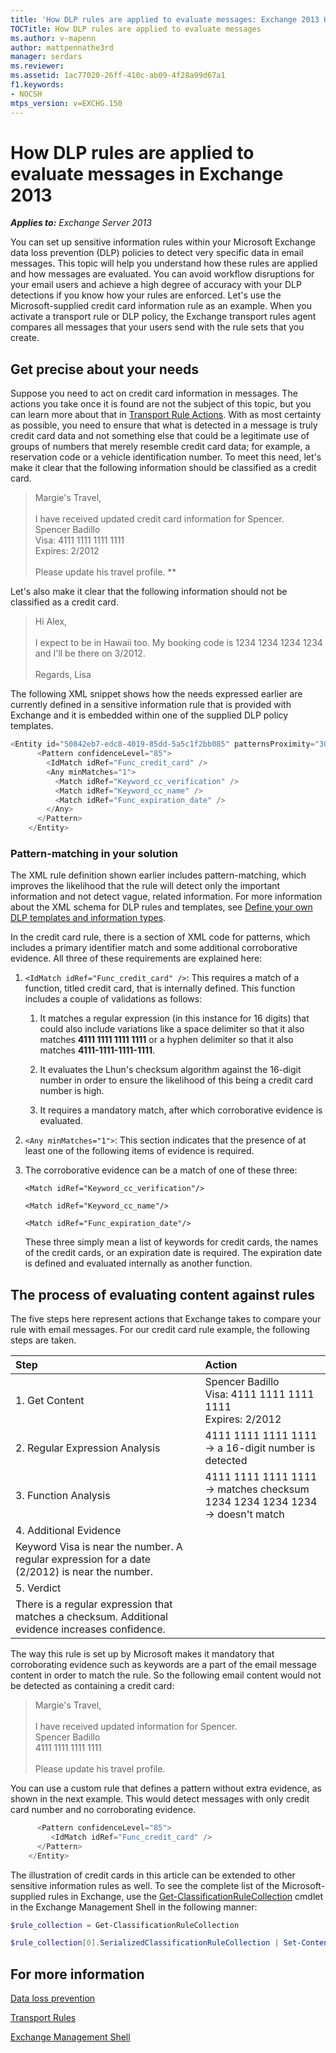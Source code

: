 ```yaml
---
title: 'How DLP rules are applied to evaluate messages: Exchange 2013 Help'
TOCTitle: How DLP rules are applied to evaluate messages
ms.author: v-mapenn
author: mattpennathe3rd
manager: serdars
ms.reviewer:
ms.assetid: 1ac77020-26ff-410c-ab09-4f28a99d67a1
f1.keywords:
- NOCSH
mtps_version: v=EXCHG.150
---
```


# How DLP rules are applied to evaluate messages in Exchange 2013

_**Applies to:** Exchange Server 2013_

You can set up sensitive information rules within your Microsoft Exchange data loss prevention (DLP) policies to detect very specific data in email messages. This topic will help you understand how these rules are applied and how messages are evaluated. You can avoid workflow disruptions for your email users and achieve a high degree of accuracy with your DLP detections if you know how your rules are enforced. Let's use the Microsoft-supplied credit card information rule as an example. When you activate a transport rule or DLP policy, the Exchange transport rules agent compares all messages that your users send with the rule sets that you create.

## Get precise about your needs

Suppose you need to act on credit card information in messages. The actions you take once it is found are not the subject of this topic, but you can learn more about that in [Transport Rule Actions](https://technet.microsoft.com/library/a5dfe768-fe26-4290-a801-84b3499f1bc4.aspx). With as most certainty as possible, you need to ensure that what is detected in a message is truly credit card data and not something else that could be a legitimate use of groups of numbers that merely resemble credit card data; for example, a reservation code or a vehicle identification number. To meet this need, let's make it clear that the following information should be classified as a credit card.

> Margie's Travel, <br/><br/> I have received updated credit card information for Spencer. <br/> Spencer Badillo <br/> Visa: 4111 1111 1111 1111 <br/> Expires: 2/2012 <br/><br/> Please update his travel profile. **

Let's also make it clear that the following information should not be classified as a credit card.

> Hi Alex, <br/><br/> I expect to be in Hawaii too. My booking code is 1234 1234 1234 1234 and I'll be there on 3/2012. <br/><br/> Regards, Lisa

The following XML snippet shows how the needs expressed earlier are currently defined in a sensitive information rule that is provided with Exchange and it is embedded within one of the supplied DLP policy templates.

```powershell
<Entity id="50842eb7-edc8-4019-85dd-5a5c1f2bb085" patternsProximity="300" recommendedConfidence="85">
      <Pattern confidenceLevel="85">
        <IdMatch idRef="Func_credit_card" />
        <Any minMatches="1">
          <Match idRef="Keyword_cc_verification" />
          <Match idRef="Keyword_cc_name" />
          <Match idRef="Func_expiration_date" />
        </Any>
      </Pattern>
    </Entity>
```

### Pattern-matching in your solution

The XML rule definition shown earlier includes pattern-matching, which improves the likelihood that the rule will detect only the important information and not detect vague, related information. For more information about the XML schema for DLP rules and templates, see [Define your own DLP templates and information types](define-your-own-dlp-templates-and-information-types-exchange-2013-help.md).

In the credit card rule, there is a section of XML code for patterns, which includes a primary identifier match and some additional corroborative evidence. All three of these requirements are explained here:

1. `<IdMatch idRef="Func_credit_card" />`: This requires a match of a function, titled credit card, that is internally defined. This function includes a couple of validations as follows:

   1. It matches a regular expression (in this instance for 16 digits) that could also include variations like a space delimiter so that it also matches **4111 1111 1111 1111** or a hyphen delimiter so that it also matches **4111-1111-1111-1111**.

   2. It evaluates the Lhun's checksum algorithm against the 16-digit number in order to ensure the likelihood of this being a credit card number is high.

   3. It requires a mandatory match, after which corroborative evidence is evaluated.

2. `<Any minMatches="1">`: This section indicates that the presence of at least one of the following items of evidence is required.

3. The corroborative evidence can be a match of one of these three:

   `<Match idRef="Keyword_cc_verification"/>`

   `<Match idRef="Keyword_cc_name"/>`

   `<Match idRef="Func_expiration_date"/>`

    These three simply mean a list of keywords for credit cards, the names of the credit cards, or an expiration date is required. The expiration date is defined and evaluated internally as another function.

## The process of evaluating content against rules

The five steps here represent actions that Exchange takes to compare your rule with email messages. For our credit card rule example, the following steps are taken.

|**Step**|**Action**|
|:-----|:-----|
|1. Get Content|Spencer Badillo  <br/> Visa: 4111 1111 1111 1111  <br/> Expires: 2/2012|
|2. Regular Expression Analysis|4111 1111 1111 1111 -\> a 16-digit number is detected|
|3. Function Analysis| 4111 1111 1111 1111 -\> matches checksum  <br/>  1234 1234 1234 1234 -\> doesn't match|
|4. Additional Evidence|
Keyword Visa is near the number. A regular expression for a date (2/2012) is near the number.|
|5. Verdict|
There is a regular expression that matches a checksum. Additional evidence increases confidence.|

The way this rule is set up by Microsoft makes it mandatory that corroborating evidence such as keywords are a part of the email message content in order to match the rule. So the following email content would not be detected as containing a credit card:

> Margie's Travel, <br/><br/> I have received updated information for Spencer. <br/> Spencer Badillo <br/> 4111 1111 1111 1111 <br/><br/> Please update his travel profile.

You can use a custom rule that defines a pattern without extra evidence, as shown in the next example. This would detect messages with only credit card number and no corroborating evidence.

```powershell
      <Pattern confidenceLevel="85">
         <IdMatch idRef="Func_credit_card" />
      </Pattern>
    </Entity>
```

The illustration of credit cards in this article can be extended to other sensitive information rules as well. To see the complete list of the Microsoft-supplied rules in Exchange, use the [Get-ClassificationRuleCollection](https://docs.microsoft.com/powershell/module/exchange/policy-and-compliance-dlp/get-classificationrulecollection) cmdlet in the Exchange Management Shell in the following manner:

```powershell
$rule_collection = Get-ClassificationRuleCollection
```

```powershell
$rule_collection[0].SerializedClassificationRuleCollection | Set-Content oob_classifications.xml -Encoding byte
```

## For more information

[Data loss prevention](data-loss-prevention-exchange-2013-help.md)

[Transport Rules](https://technet.microsoft.com/library/743bd525-0ca2-426d-b76c-b4a052bc8886.aspx)

[Exchange Management Shell](https://docs.microsoft.com/powershell/exchange/exchange-server/exchange-management-shell)

